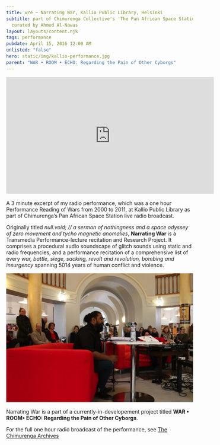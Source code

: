 ```yaml
---
title: wre ~ Narrating War, Kallio Public Library, Helsinki
subtitle: part of Chimurenga Collective's 'The Pan African Space Station',
  curated by Ahmed Al-Nawas
layout: layouts/content.njk
tags: performance
pubdate: April 15, 2016 12:00 AM
unlisted: "false"
hero: static/img/kallio-performance.jpg
parent: "WAR • ROOM • ECHO: Regarding the Pain of Other Cyborgs"
---
```

<iframe width="560" height="315"
src="https://www.youtube.com/embed/BOeLJNSI570" frameborder="0"
allow="autoplay; encrypted-media" allowfullscreen></iframe>

A 3 minute excerpt of my radio performance, which was a one hour Performance Reading of Wars from 2000 to 2011, at Kallio Public Library as part of Chimurenga’s Pan African Space Station live radio broadcast.

Originally titled *null.void; // a sermon of nothingness and a space odyssey of zero movement and tycho magnetic anomalies*, **Narrating War** is a Transmedia Performance-lecture recitation and Research Project. It comprises a procedural audio soundscape of glitch sounds using static and radio frequencies, and a performance recitation of a comprehensive list of every *war, battle, siege, sacking, revolt and revolution, bombing and insurgency* spanning 5014 years of human conflict and violence.

![performance view, Narrating War, 2016, Kallio Public Library, photo by Jernej Čuček Gerbec](static/img/kallio-performance.jpg)

Narrating War is a part of a currently-in-developement project titled **WAR • ROOM• ECHO: Regarding the Pain of Other Cyborgs**.

For the full one hour radio broadcast of the performance, see [The Chimurenga Archives](http://panafricanspacestation.org.za/)